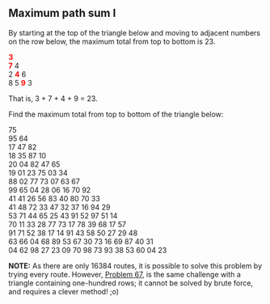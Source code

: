 ## Maximum path sum I

By starting at the top of the triangle below and moving to adjacent numbers on the row below, the maximum total from top to bottom is 23.

<span style="color:#ff0000;"><b>3</b></span><br><span style="color:#ff0000;"><b>7</b></span> 4<br>
2 <span style="color:#ff0000;"><b>4</b></span> 6<br>
8 5 <span style="color:#ff0000;"><b>9</b></span> 3

That is, 3 + 7 + 4 + 9 = 23.

Find the maximum total from top to bottom of the triangle below:

75<br>
95 64<br>
17 47 82<br>
18 35 87 10<br>
20 04 82 47 65<br>
19 01 23 75 03 34<br>
88 02 77 73 07 63 67<br>
99 65 04 28 06 16 70 92<br>
41 41 26 56 83 40 80 70 33<br>
41 48 72 33 47 32 37 16 94 29<br>
53 71 44 65 25 43 91 52 97 51 14<br>
70 11 33 28 77 73 17 78 39 68 17 57<br>
91 71 52 38 17 14 91 43 58 50 27 29 48<br>
63 66 04 68 89 53 67 30 73 16 69 87 40 31<br>
04 62 98 27 23 09 70 98 73 93 38 53 60 04 23

<b>NOTE:</b> As there are only 16384 routes, it is possible to solve this problem by trying every route. However, <a href="problem=67">Problem 67</a>, is the same challenge with a triangle containing one-hundred rows; it cannot be solved by brute force, and requires a clever method! ;o)
